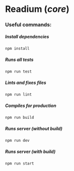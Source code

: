 # Readium (_core_)

### Useful commands:
##### Install dependencies
```
npm install
```

##### Runs all tests
```
npm run test
```

##### Lints and fixes files
```
npm run lint
```

##### Compiles for production
```
npm run build
```

##### Runs server (without build)
```
npm run dev
```

##### Runs server (with build)
```
npm run start
```
